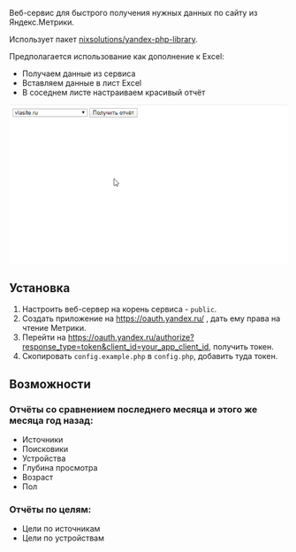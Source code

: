 Веб-сервис для быстрого получения нужных данных по сайту из Яндекс.Метрики.

Использует пакет [nixsolutions/yandex-php-library](https://github.com/nixsolutions/yandex-php-library).

Предполагается использование как дополнение к Excel:

- Получаем данные из сервиса
- Вставляем данные в лист Excel
- В соседнем листе настраиваем красивый отчёт

![demo](assets/demo.gif)

## Установка
1. Настроить веб-сервер на корень сервиса - `public`.
2. Создать приложение на https://oauth.yandex.ru/ , дать ему права на чтение Метрики.
3. Перейти на https://oauth.yandex.ru/authorize?response_type=token&client_id=your_app_client_id, получить токен.
4. Скопировать `config.example.php` в `config.php`, добавить туда токен.

## Возможности
### Отчёты со сравнением последнего месяца и этого же месяца год назад:
- Источники
- Поисковики
- Устройства
- Глубина просмотра
- Возраст
- Пол

### Отчёты по целям:
- Цели по источникам
- Цели по устройствам